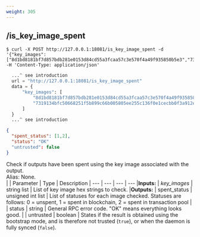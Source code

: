 ```yaml
---
weight: 305
---
```


## **/is_key_image_spent**

```shell
$ curl -X POST http://127.0.0.1:18081/is_key_image_spent -d '{"key_images":["8d1bd8181bf7d857bdb281e0153d84cd55a3fcaa57c3e570f4a49f935850b5e3","7319134bfc50668251f5b899c66b005805ee255c136f0e1cecbb0f3a912e09d4"]}' -H 'Content-Type: application/json'
```
```python
  ...^ see introduction
  url = "http://127.0.0.1:18081/is_key_image_spent"
  data = {
      "key_images": [
          "8d1bd8181bf7d857bdb281e0153d84cd55a3fcaa57c3e570f4a49f935850b5e3",
          "7319134bfc50668251f5b899c66b005805ee255c136f0e1cecbb0f3a912e09d4",
      ]
  }
  ...^ see introduction
```
```json
{
  "spent_status": [1,2],
  "status": "OK"
  "untrusted": false
}
```
Check if outputs have been spent using the key image associated with the output.  
Alias: None.  
|             | Parameter    | Type              | Description
| ---         | ---          | ---               | ---
|**Inputs:**  | *key_images* | string list       | List of key image hex strings to check.
|**Outputs:** | spent_status | unsigned int list | List of statuses for each image checked. Statuses are follows: 0 = unspent, 1 = spent in blockchain, 2 = spent in transaction pool
|             | status       | string            | General RPC error code. "OK" means everything looks good.
|             | untrusted    | boolean           | States if the result is obtained using the bootstrap mode, and is therefore not trusted (`true`), or when the daemon is fully synced (`false`).
